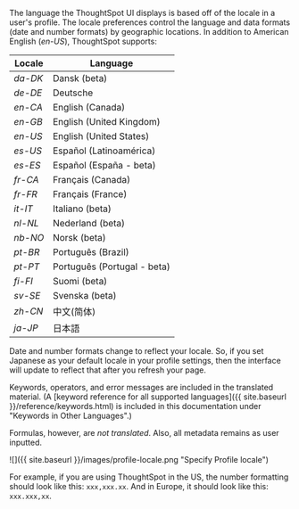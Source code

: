 The language the ThoughtSpot UI displays is based off of the locale in a user's
profile. The locale preferences control the language and data formats (date and
number formats) by geographic locations. In addition to American English (*en-US*),
ThoughtSpot supports:

| Locale |  Language  
|---|---|
| *da-DK* | Dansk (beta)|
| *de-DE* | Deutsche  |
| *en-CA* | English (Canada)  |
| *en-GB* | English (United Kingdom)  |
| *en-US* | English (United States)  |
| *es-US* | Español (Latinoamérica)  |
| *es-ES* | Español (España - beta)  |
| *fr-CA* | Français (Canada)  |
| *fr-FR* | Français (France)  |
| *it-IT* | Italiano (beta)  |
| *nl-NL* | Nederland (beta)  |
| *nb-NO* | Norsk (beta)  |
| *pt-BR* | Português (Brazil)  |
| *pt-PT* | Português (Portugal - beta)  |
| *fi-FI* | Suomi (beta)  |
| *sv-SE* | Svenska (beta)  |
| *zh-CN* | 中文(简体)  |
| *ja-JP* | 日本語  |

Date and number formats change to reflect your locale. So, if you set Japanese
as your default locale in your profile settings, then the interface will update
to reflect that after you refresh your page.

Keywords, operators, and error messages are included in the translated material.
(A [keyword reference for all supported languages]({{ site.baseurl }}/reference/keywords.html)
is included in this documentation under "Keywords in Other Languages".)  

Formulas, however, are _not translated_. Also, all metadata remains as user
inputted.

![]({{ site.baseurl }}/images/profile-locale.png "Specify Profile locale")

For example, if you are using ThoughtSpot in the US, the number formatting
should look like this: `xxx,xxx.xx`. And in Europe, it should look like this:
`xxx.xxx,xx`.
